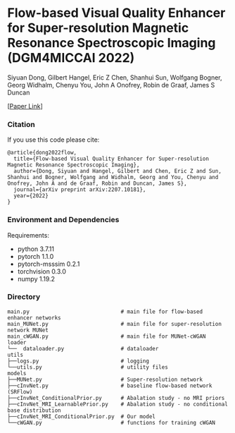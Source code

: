# Flow-based Visual Quality Enhancer for Super-resolution Magnetic Resonance Spectroscopic Imaging (DGM4MICCAI 2022)

Siyuan Dong, Gilbert Hangel, Eric Z Chen, Shanhui Sun, Wolfgang Bogner, Georg Widhalm, Chenyu You, John A Onofrey, Robin de Graaf, James S Duncan

[[Paper Link](https://arxiv.org/abs/2207.10181)]

### Citation
If you use this code please cite:

    @article{dong2022flow,
      title={Flow-based Visual Quality Enhancer for Super-resolution Magnetic Resonance Spectroscopic Imaging},
      author={Dong, Siyuan and Hangel, Gilbert and Chen, Eric Z and Sun, Shanhui and Bogner, Wolfgang and Widhalm, Georg and You, Chenyu and Onofrey, John A and de Graaf, Robin and Duncan, James S},
      journal={arXiv preprint arXiv:2207.10181},
      year={2022}
    }
   
### Environment and Dependencies
 Requirements:
 * python 3.7.11
 * pytorch 1.1.0
 * pytorch-msssim 0.2.1
 * torchvision 0.3.0
 * numpy 1.19.2

### Directory
    main.py                             # main file for flow-based enhancer networks
    main_MUNet.py                       # main file for super-resolution network MUNet
    main_cWGAN.py                       # main file for MUNet-cWGAN
    loader
    └──  dataloader.py                  # dataloader
    utils
    ├──logs.py                          # logging
    └──utils.py                         # utility files
    models
    ├──MUNet.py                         # Super-resolution network
    ├──cInvNet.py                       # baseline flow-based network (SRFlow)
    ├──cInvNet_ConditionalPrior.py      # Abalation study - no MRI priors
    ├──cInvNet_MRI_LearnablePrior.py    # Abalation study - no conditional base distribution
    ├──cInvNet_MRI_ConditionalPrior.py  # Our model
    └──cWGAN.py                         # functions for training cWGAN

